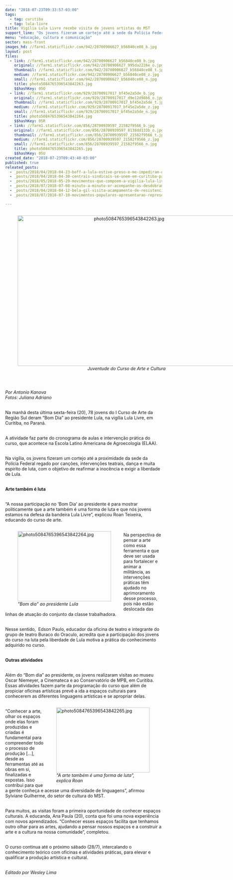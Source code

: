 ```yaml
---
date: "2018-07-23T09:33:57-03:00"
tags:
  - tag: curitiba
  - tag: lula-livre
title: Vigília Lula Livre recebe visita de jovens artistas do MST
support_line: "Os jovens fizeram um cortejo até a sede da Polícia Federal, em Curitiba, com diversas manifestações artísticas e culturais"
menu: "educação, cultura e comunicação"
sector: mass-front
images_hd: //farm1.staticflickr.com/942/28700906627_b56840ce08_b.jpg
layout: post
files:
  - link: //farm1.staticflickr.com/942/28700906627_b56840ce08_b.jpg
    original: //farm1.staticflickr.com/942/28700906627_995da2226e_o.jpg
    thumbnail: //farm1.staticflickr.com/942/28700906627_b56840ce08_t.jpg
    medium: //farm1.staticflickr.com/942/28700906627_b56840ce08_z.jpg
    small: //farm1.staticflickr.com/942/28700906627_b56840ce08_n.jpg
    title: photo5084765396543842263.jpg
    $$hashKey: 05O
  - link: //farm1.staticflickr.com/929/28700917017_bf45e2a5de_b.jpg
    original: //farm1.staticflickr.com/929/28700917017_d9e12d98b6_o.jpg
    thumbnail: //farm1.staticflickr.com/929/28700917017_bf45e2a5de_t.jpg
    medium: //farm1.staticflickr.com/929/28700917017_bf45e2a5de_z.jpg
    small: //farm1.staticflickr.com/929/28700917017_bf45e2a5de_n.jpg
    title: photo5084765396543842264.jpg
    $$hashKey: 05R
  - link: //farm1.staticflickr.com/856/28700939597_21582f9566_b.jpg
    original: //farm1.staticflickr.com/856/28700939597_8138dd133b_o.jpg
    thumbnail: //farm1.staticflickr.com/856/28700939597_21582f9566_t.jpg
    medium: //farm1.staticflickr.com/856/28700939597_21582f9566_z.jpg
    small: //farm1.staticflickr.com/856/28700939597_21582f9566_n.jpg
    title: photo5084765396543842265.jpg
    $$hashKey: 05U
created_date: "2018-07-23T09:43:40-03:00"
published: true
releated_posts:
  - _posts/2018/04/2018-04-23-boff-a-lula-estive-preso-e-me-impediram-de-visitar-te.md
  - _posts/2018/04/2018-04-30-centrais-sindicais-se-unem-em-curitiba-para-1o-de-maio-por-lula-livre.md
  - _posts/2018/05/2018-05-29-movimentos-que-compoem-a-vigilia-lula-livre-afirmam-que-vao-lutar-contra-acao-de-despejo.md
  - _posts/2018/07/2018-07-08-minuto-a-minuto-or-acompanhe-os-desdobramentos-do-pedido-de-soltura-de-lula.md
  - _posts/2018/04/2018-04-12-bela-gil-visita-acampamento-de-resistencia-lula-livre-em-curitiba.md
  - _posts/2018/07/2018-07-10-movimentos-populares-apresentarao-representacao-contra-moro-no-cnj.md

---
```

<div style="text-align:center">
<figure class="image" style="display:inline-block"><img alt="photo5084765396543842263.jpg" height="483" src="//farm1.staticflickr.com/942/28700906627_b56840ce08_b.jpg" width="700" />
<figcaption><em>Juventude do Curso de Arte e Cultura</em></figcaption>
</figure>
</div>

<p>&nbsp;</p>

<p><em>Por Antonio Kanova<br />
Fotos: Juliana Adriano</em></p>

<p><br />
Na manh&atilde; desta &uacute;ltima sexta-feira (20), 78 jovens do I Curso de Arte da Regi&atilde;o Sul deram &ldquo;Bom Dia&rdquo; ao presidente Lula, na vig&iacute;lia Lula Livre, em Curitiba, no Paran&aacute;.</p>

<p><br />
A atividade faz parte do cronograma de aulas e interven&ccedil;&atilde;o pr&aacute;tica do curso, que acontece na Escola Latino Americana de Agroecologia (ELAA).&nbsp;</p>

<p><br />
Na vig&iacute;lia, os jovens fizeram um cortejo at&eacute; a proximidade da sede da Pol&iacute;cia Federal regado por can&ccedil;&otilde;es, interven&ccedil;&otilde;es teatrais, dan&ccedil;a e muita espirito de luta, com o objetivo de reafirmar a inoc&ecirc;ncia e exigir a liberdade de Lula.&nbsp;</p>

<p><br />
<strong>Arte tamb&eacute;m &eacute; luta</strong></p>

<p><br />
&ldquo;A nossa participa&ccedil;&atilde;o no &lsquo;Bom Dia&rsquo; ao presidente &eacute; para mostrar politicamente que a arte tamb&eacute;m &eacute; uma forma de luta e que n&oacute;s jovens estamos na defesa da bandeira Lula Livre&rdquo;, explicou Roan Teixeira, educando do curso de arte.</p>

<figure class="image" style="float:left"><img alt="photo5084765396543842264.jpg" height="225" src="//farm1.staticflickr.com/929/28700917017_bf45e2a5de_b.jpg" width="300" />
<figcaption><em>&quot;Bom dia&quot; ao presidente Lula</em></figcaption>
</figure>

<p><br />
Na perspectiva de pensar a arte como essa ferramenta e que deve ser usada para fortalecer e animar a milit&acirc;ncia, as interven&ccedil;&otilde;es pr&aacute;ticas t&ecirc;m ajudado no aprimoramento desse processo, pois n&atilde;o est&atilde;o deslocada das linhas de atua&ccedil;&atilde;o do conjunto da classe trabalhadora.</p>

<p><br />
Nesse sentido,&nbsp; Edson Paulo, educador da oficina de teatro e integrante do grupo de teatro Buraco do Oraculo, acredita que a participa&ccedil;&atilde;o dos jovens do curso na luta pela liberdade de Lula motiva a pr&aacute;tica do conhecimento adquirido no curso.&nbsp;</p>

<p><br />
<strong>Outras atividades</strong></p>

<p><br />
Al&eacute;m do &ldquo;Bom dia&rdquo; ao presidente, os jovens realizaram visitas ao museu Oscar Niemeyer, a Cinemateca e ao Conservat&oacute;rio de MPB, em Curitiba. Essas atividades fazem parte da programa&ccedil;&atilde;o do curso que al&eacute;m de propiciar oficinas art&iacute;sticas prev&ecirc; a ida a espa&ccedil;os culturais para conhecerem as diferentes linguagens art&iacute;sticas e se apropriar delas.&nbsp;&nbsp;</p>

<figure class="image" style="float:right"><img alt="photo5084765396543842265.jpg" height="209" src="//farm1.staticflickr.com/856/28700939597_21582f9566_b.jpg" width="300" />
<figcaption><em>&quot;A&nbsp;arte tamb&eacute;m &eacute; uma forma de luta&quot;,<br />
explica Roan&nbsp;</em></figcaption>
</figure>

<p><br />
&ldquo;Conhecer a arte, olhar os espa&ccedil;os onde elas foram produzidas e criadas &eacute; fundamental para compreender todo o processo de produ&ccedil;&atilde;o [&hellip;], desde as ferramentas at&eacute; as obras em si, finalizadas e expostas. Isso contribui para que a gente conhe&ccedil;a e acesse uma diversidade de linguagens&rdquo;, afirmou Sylviane Guilherme, do setor de cultura do MST.&nbsp;</p>

<p><br />
Para muitos, as visitas foram a primeira oportunidade de conhecer espa&ccedil;os culturais. A educanda, Ana Paula (20), conta que foi uma nova experi&ecirc;ncia com novos aprendizados. &ldquo;Conhecer esses espa&ccedil;os facilita que tenhamos outro olhar para as artes, ajudando a pensar nossos espa&ccedil;os e a construir a arte e a cultura na nossa comunidade&rdquo;, completou.&nbsp;</p>

<p><br />
O curso continua at&eacute; o pr&oacute;ximo s&aacute;bado (28/7), intercalando o conhecimento te&oacute;rico com oficinas e atividades pr&aacute;ticas, para elevar e qualificar a produ&ccedil;&atilde;o art&iacute;stica e cultural.</p>

<p><br />
<em>Editado por Wesley Lima</em></p>
